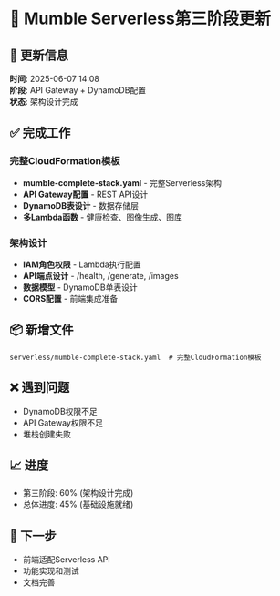 # 🚀 Mumble Serverless第三阶段更新

## 📅 更新信息
**时间**: 2025-06-07 14:08  
**阶段**: API Gateway + DynamoDB配置  
**状态**: 架构设计完成  

## ✅ 完成工作

### 完整CloudFormation模板
- **mumble-complete-stack.yaml** - 完整Serverless架构
- **API Gateway配置** - REST API设计
- **DynamoDB表设计** - 数据存储层
- **多Lambda函数** - 健康检查、图像生成、图库

### 架构设计
- **IAM角色权限** - Lambda执行配置
- **API端点设计** - /health, /generate, /images
- **数据模型** - DynamoDB单表设计
- **CORS配置** - 前端集成准备

## 📦 新增文件
```
serverless/mumble-complete-stack.yaml  # 完整CloudFormation模板
```

## ❌ 遇到问题
- DynamoDB权限不足
- API Gateway权限不足
- 堆栈创建失败

## 📈 进度
- 第三阶段: 60% (架构设计完成)
- 总体进度: 45% (基础设施就绪)

## 🎯 下一步
- 前端适配Serverless API
- 功能实现和测试
- 文档完善
